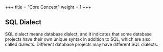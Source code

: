 +++
title = "Core Concept"
weight = 1
+++

## SQL Dialect

SQL dialect means database dialect, and it indicates that some database projects have their own unique syntax in addition to SQL, which are also called dialects. Different database projects may have different SQL dialects.
